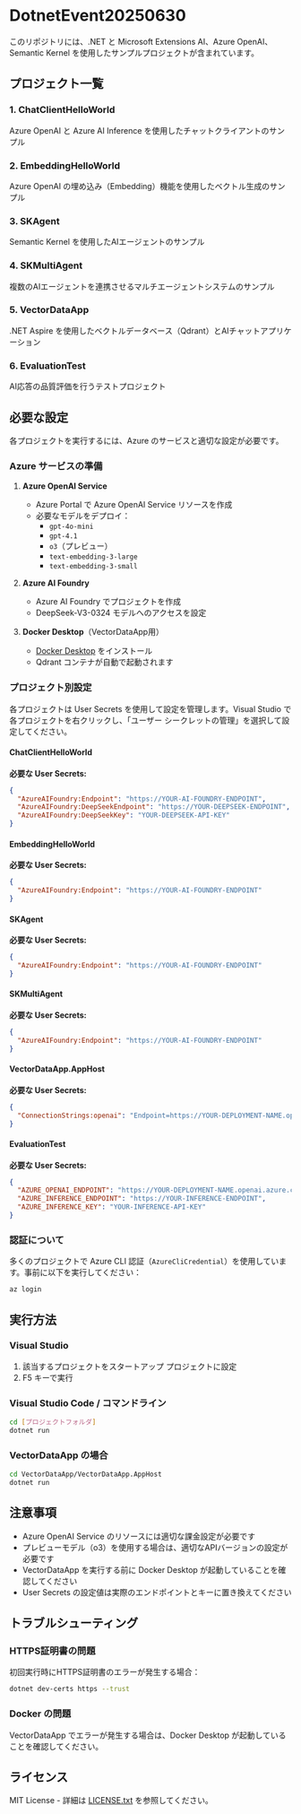 # DotnetEvent20250630

このリポジトリには、.NET と Microsoft Extensions AI、Azure OpenAI、Semantic Kernel を使用したサンプルプロジェクトが含まれています。

## プロジェクト一覧

### 1. ChatClientHelloWorld
Azure OpenAI と Azure AI Inference を使用したチャットクライアントのサンプル

### 2. EmbeddingHelloWorld  
Azure OpenAI の埋め込み（Embedding）機能を使用したベクトル生成のサンプル

### 3. SKAgent
Semantic Kernel を使用したAIエージェントのサンプル

### 4. SKMultiAgent
複数のAIエージェントを連携させるマルチエージェントシステムのサンプル

### 5. VectorDataApp
.NET Aspire を使用したベクトルデータベース（Qdrant）とAIチャットアプリケーション

### 6. EvaluationTest
AI応答の品質評価を行うテストプロジェクト

## 必要な設定

各プロジェクトを実行するには、Azure のサービスと適切な設定が必要です。

### Azure サービスの準備

1. **Azure OpenAI Service**
   - Azure Portal で Azure OpenAI Service リソースを作成
   - 必要なモデルをデプロイ：
     - `gpt-4o-mini`
     - `gpt-4.1` 
     - `o3`（プレビュー）
     - `text-embedding-3-large`
     - `text-embedding-3-small`

2. **Azure AI Foundry**
   - Azure AI Foundry でプロジェクトを作成
   - DeepSeek-V3-0324 モデルへのアクセスを設定

3. **Docker Desktop**（VectorDataApp用）
   - [Docker Desktop](https://www.docker.com/) をインストール
   - Qdrant コンテナが自動で起動されます

### プロジェクト別設定

各プロジェクトは User Secrets を使用して設定を管理します。Visual Studio で各プロジェクトを右クリックし、「ユーザー シークレットの管理」を選択して設定してください。

#### ChatClientHelloWorld

**必要な User Secrets:**
```json
{
  "AzureAIFoundry:Endpoint": "https://YOUR-AI-FOUNDRY-ENDPOINT",
  "AzureAIFoundry:DeepSeekEndpoint": "https://YOUR-DEEPSEEK-ENDPOINT", 
  "AzureAIFoundry:DeepSeekKey": "YOUR-DEEPSEEK-API-KEY"
}
```

#### EmbeddingHelloWorld

**必要な User Secrets:**
```json
{
  "AzureAIFoundry:Endpoint": "https://YOUR-AI-FOUNDRY-ENDPOINT"
}
```

#### SKAgent

**必要な User Secrets:**
```json
{
  "AzureAIFoundry:Endpoint": "https://YOUR-AI-FOUNDRY-ENDPOINT"
}
```

#### SKMultiAgent

**必要な User Secrets:**
```json
{
  "AzureAIFoundry:Endpoint": "https://YOUR-AI-FOUNDRY-ENDPOINT"
}
```

#### VectorDataApp.AppHost

**必要な User Secrets:**
```json
{
  "ConnectionStrings:openai": "Endpoint=https://YOUR-DEPLOYMENT-NAME.openai.azure.com;Key=YOUR-API-KEY"
}
```

#### EvaluationTest

**必要な User Secrets:**
```json
{
  "AZURE_OPENAI_ENDPOINT": "https://YOUR-DEPLOYMENT-NAME.openai.azure.com",
  "AZURE_INFERENCE_ENDPOINT": "https://YOUR-INFERENCE-ENDPOINT",
  "AZURE_INFERENCE_KEY": "YOUR-INFERENCE-API-KEY"
}
```

### 認証について

多くのプロジェクトで Azure CLI 認証（`AzureCliCredential`）を使用しています。事前に以下を実行してください：

```bash
az login
```

## 実行方法

### Visual Studio
1. 該当するプロジェクトをスタートアップ プロジェクトに設定
2. F5 キーで実行

### Visual Studio Code / コマンドライン
```bash
cd [プロジェクトフォルダ]
dotnet run
```

### VectorDataApp の場合
```bash
cd VectorDataApp/VectorDataApp.AppHost
dotnet run
```

## 注意事項

- Azure OpenAI Service のリソースには適切な課金設定が必要です
- プレビューモデル（o3）を使用する場合は、適切なAPIバージョンの設定が必要です
- VectorDataApp を実行する前に Docker Desktop が起動していることを確認してください
- User Secrets の設定値は実際のエンドポイントとキーに置き換えてください

## トラブルシューティング

### HTTPS証明書の問題
初回実行時にHTTPS証明書のエラーが発生する場合：
```bash
dotnet dev-certs https --trust
```

### Docker の問題
VectorDataApp でエラーが発生する場合は、Docker Desktop が起動していることを確認してください。

## ライセンス

MIT License - 詳細は [LICENSE.txt](LICENSE.txt) を参照してください。